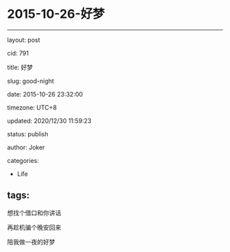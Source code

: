 # 2015-10-26-好梦
---
layout: post

cid: 791

title: 好梦

slug: good-night

date: 2015-10-26 23:32:00

timezone: UTC+8

updated: 2020/12/30 11:59:23

status: publish

author: Joker

categories:
  - Life

tags:
---

想找个借口和你讲话

再趁机骗个晚安回来

陪我做一夜的好梦
